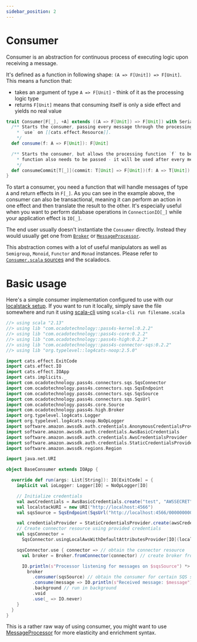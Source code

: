 ```yaml
---
sidebar_position: 2
---
```


# Consumer

Consumer is an abstraction for continuous process of executing logic upon receiving a message.

It's defined as a function in following shape: `(A => F[Unit]) => F[Unit]`. This means a function that:
- takes an argument of type `A => F[Unit]` - think of it as the processing logic type
- returns `F[Unit]` means that consuming itself is only a side effect and yields no real value

```scala
trait Consumer[F[_], +A] extends ((A => F[Unit]) => F[Unit]) with Serializable { self =>
  /** Starts the consumer, passing every message through the processing function `f`. Think of it like of an `evalMap` on [[Stream]] or
    * `use` on [[cats.effect.Resource]].
    */
  def consume(f: A => F[Unit]): F[Unit]

  /** Starts the consumer, but allows the processing function `f` to be in a different effect than that of the consumer's. A `commit`
    * function also needs to be passed - it will be used after every message.
    */
  def consumeCommit[T[_]](commit: T[Unit] => F[Unit])(f: A => T[Unit]): F[Unit] = self.consume(f andThen commit)
}
```

To start a consumer, you need a function that will handle messages of type `A` and return effects in `F[_]`. As you can see in the example above, the consumer can also be transactional, meaning it can perform an action in one effect and then translate the result to the other. It's especially useful when you want to perform database operations in `ConnectionIO[_]` while your application effect is `IO[_]`.

The end user usually doesn't instantiate the `Consumer` directly. Instead they would usually get one from [`Broker`](broker) or [`MessageProcessor`](../modules/message-processor).


This abstraction comes with a lot of useful manipulators as well as `Semigroup`, `Monoid`, `Functor` and `Monad` instances. Please refer to [`Consumer.scala` sources](https://github.com/ocadotechnology/pass4s/blob/main/kernel/src/main/scala/com/ocadotechnology/pass4s/kernel/Consumer.scala) and the scaladocs.

# Basic usage

Here's a simple consumer implementation configured to use with our [localstack setup](localstack). If you want to run it locally, simply save the file somewhere and run it using [scala-cli](https://scala-cli.virtuslab.org/install) using `scala-cli run filename.scala`

```scala
//> using scala "2.13"
//> using lib "com.ocadotechnology::pass4s-kernel:0.2.2"
//> using lib "com.ocadotechnology::pass4s-core:0.2.2"
//> using lib "com.ocadotechnology::pass4s-high:0.2.2"
//> using lib "com.ocadotechnology::pass4s-connector-sqs:0.2.2"
//> using lib "org.typelevel::log4cats-noop:2.5.0"

import cats.effect.ExitCode
import cats.effect.IO
import cats.effect.IOApp
import cats.implicits._
import com.ocadotechnology.pass4s.connectors.sqs.SqsConnector
import com.ocadotechnology.pass4s.connectors.sqs.SqsEndpoint
import com.ocadotechnology.pass4s.connectors.sqs.SqsSource
import com.ocadotechnology.pass4s.connectors.sqs.SqsUrl
import com.ocadotechnology.pass4s.core.Source
import com.ocadotechnology.pass4s.high.Broker
import org.typelevel.log4cats.Logger
import org.typelevel.log4cats.noop.NoOpLogger
import software.amazon.awssdk.auth.credentials.AnonymousCredentialsProvider
import software.amazon.awssdk.auth.credentials.AwsBasicCredentials
import software.amazon.awssdk.auth.credentials.AwsCredentialsProvider
import software.amazon.awssdk.auth.credentials.StaticCredentialsProvider
import software.amazon.awssdk.regions.Region

import java.net.URI

object BaseConsumer extends IOApp {

  override def run(args: List[String]): IO[ExitCode] = {
    implicit val ioLogger: Logger[IO] = NoOpLogger[IO]

    // Initialize credentials
    val awsCredentials = AwsBasicCredentials.create("test", "AWSSECRET")
    val localstackURI = new URI("http://localhost:4566")
    val sqsSource = SqsEndpoint(SqsUrl("http://localhost:4566/000000000000/local_queue"))

    val credentialsProvider = StaticCredentialsProvider.create(awsCredentials)
    // Create connector resource using provided credentials 
    val sqsConnector =
      SqsConnector.usingLocalAwsWithDefaultAttributesProvider[IO](localstackURI, Region.EU_WEST_2, credentialsProvider)

    sqsConnector.use { connector => // obtain the connector resource
      val broker = Broker.fromConnector(connector) // create broker from connector

      IO.println(s"Processor listening for messages on $sqsSource") *>
        broker
          .consumer(sqsSource) // obtain the consumer for certain SQS source
          .consume(message => IO.println(s"Received message: $message")) // bind consumer logic
          .background // run in background
          .void
          .use(_ => IO.never)
    }
  }
}
```

This is a rather raw way of using consumer, you might want to use [MessageProcessor](modules/message-processor) for more elasticity and enrichment syntax.
